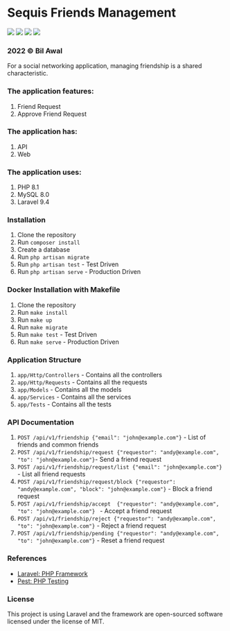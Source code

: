 # Sequis Friends Management
<img src="https://img.shields.io/badge/Web-v0.1-purple"> <img src="https://img.shields.io/badge/API-v0.1-purple"> <img src="https://img.shields.io/badge/PSR12-20221201 | OK-blue"> <img src="https://img.shields.io/badge/Composer-Build | PASS-success">

### 2022 © Bil Awal

For a social networking application, managing friendship is a shared characteristic. 

### The application features:
1. Friend Request
2. Approve Friend Request

### The application has:
1. API
2. Web

### The application uses:
1. PHP 8.1
2. MySQL 8.0
3. Laravel 9.4

### Installation
1. Clone the repository
2. Run `composer install`
3. Create a database
5. Run `php artisan migrate`
6. Run `php artisan test` - Test Driven
7. Run `php artisan serve` - Production Driven

### Docker Installation with Makefile
1. Clone the repository
2. Run `make install`
3. Run `make up`
4. Run `make migrate`
5. Run `make test` - Test Driven
6. Run `make serve` - Production Driven

### Application Structure
1. `app/Http/Controllers` - Contains all the controllers
2. `app/Http/Requests` - Contains all the requests
3. `app/Models` - Contains all the models
4. `app/Services` - Contains all the services
5. `app/Tests` - Contains all the tests

### API Documentation
1. `POST /api/v1/friendship {"email": "john@example.com"}` - List of friends and common friends
1. `POST /api/v1/friendship/request {"requestor": "andy@example.com", "to": "john@example.com"}`- Send a friend request
2. `POST /api/v1/friendship/request/list {"email": "john@example.com"}` - List all friend requests
3. `POST /api/v1/friendship/request/block {"requestor": "andy@example.com", "block": "john@example.com"}` - Block a friend request
4. `POST /api/v1/friendship/accept  {"requestor": "andy@example.com", "to": "john@example.com"} ` - Accept a friend request
5. `POST /api/v1/friendship/reject {"requestor": "andy@example.com", "to": "john@example.com"}` - Reject a friend request
6. `POST /api/v1/friendship/pending {"requestor": "andy@example.com", "to": "john@example.com"}` - Reset a friend request

### References
- [Laravel: PHP Framework](https://laravel.com/)
- [Pest: PHP Testing](https://pestphp.com)

### License
This project is using Laravel and the framework are open-sourced software licensed under the license of MIT.
